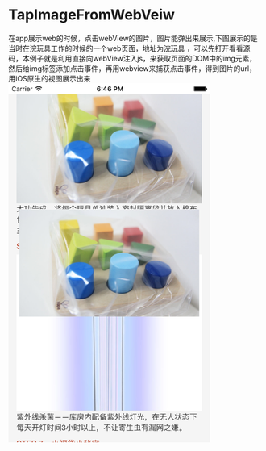 # TapImageFromWebVeiw
在app展示web的时候，点击webView的图片，图片能弹出来展示,下图展示的是当时在浣玩具工作的时候的一个web页面，地址为[浣玩具]((http://www.mywabao.com/front/app/disinfection_process?src=iphone_client))&nbsp;，可以先打开看看源码，本例子就是利用直接向webView注入js，来获取页面的DOM中的img元素，然后给img标签添加点击事件，再用webview来捕获点击事件，得到图片的url，用iOS原生的视图展示出来<br>
<img src="https://github.com/litong19930321/TapImageFromWebVeiw/blob/master/eg1.png" width="400">
